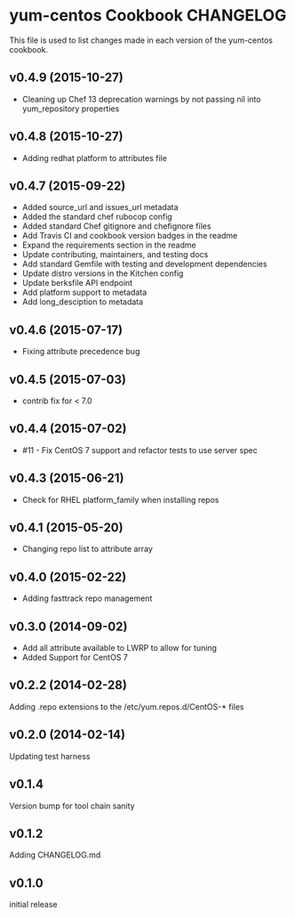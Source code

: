 yum-centos Cookbook CHANGELOG
======================
This file is used to list changes made in each version of the yum-centos cookbook.

v0.4.9 (2015-10-27)
-------------------
- Cleaning up Chef 13 deprecation warnings by not passing nil into
  yum_repository properties

v0.4.8 (2015-10-27)
-------------------
- Adding redhat platform to attributes file

v0.4.7 (2015-09-22)
-------------------
- Added source_url and issues_url metadata
- Added the standard chef rubocop config
- Added standard Chef gitignore and chefignore files
- Add Travis CI and cookbook version badges in the readme
- Expand the requirements section in the readme
- Update contributing, maintainers, and testing docs
- Add standard Gemfile with testing and development dependencies
- Update distro versions in the Kitchen config
- Update berksfile API endpoint
- Add platform support to metadata
- Add long_desciption to metadata

v0.4.6 (2015-07-17)
-------------------
- Fixing attribute precedence bug

v0.4.5 (2015-07-03)
-------------------
- contrib fix for < 7.0

v0.4.4 (2015-07-02)
-------------------
- #11 - Fix CentOS 7 support and refactor tests to use server spec

v0.4.3 (2015-06-21)
-------------------
- Check for RHEL platform_family when installing repos

v0.4.1 (2015-05-20)
-------------------
- Changing repo list to attribute array

v0.4.0 (2015-02-22)
-------------------
- Adding fasttrack repo management

v0.3.0 (2014-09-02)
-------------------
- Add all attribute available to LWRP to allow for tuning
- Added Support for CentOS 7

v0.2.2 (2014-02-28)
-------------------
Adding .repo extensions to the /etc/yum.repos.d/CentOS-* files


v0.2.0 (2014-02-14)
-------------------
Updating test harness


v0.1.4
------
Version bump for tool chain sanity


v0.1.2
------
Adding CHANGELOG.md


v0.1.0
------
initial release
